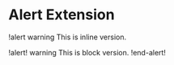 # Alert Extension


!alert warning
This is inline version.


!alert! warning
This is block version.
!end-alert!
